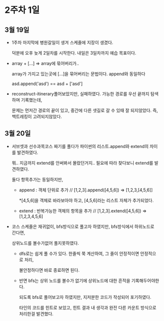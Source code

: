 # 2주차 1일

## 3월 19일

- 1주차 마지막에 병원갈일이 생겨 스케줄에 지장이 생겼다.

  덕분에 오후 늦게 2일차를 시작한다. 내일은 3일차까지 예습 목표이다.
- array + [...] => array에 묶어버리가..

  array가 가지고 있는곳에 [...]을 묶어버리는 문법이다. append와 동일하다

  asd.append('asd') == asd + ['asd']
- reconstruct-itinerary풀어보았지만, 실패하였다. 가능한 경로를 우선 끝까지 탐색하며 기록했는데,

  문제는 먼저간 경로의 끝이 있고, 중간에 다른 샛길로 갈 수 있때 잘 되지않았다. 즉, 백트레킹이 고려되지않았다.

## 3월 20일

- 서브셋과 선수과목코스 짜기를 풀다가 파이썬의 리스트.append와 extend의 차이를 발견하였다.

  뭐.. 지금까지 extend를 안써봐서 몰랐던거지.. 필요에 따라 찾다보니 extend를 발견하였다.

  둘다 항목추가는 동일하지만,
  - append : 객체 단위로 추가 // [1,2,3].append([4,5,6]) => [1,2,3,[4,5,6]]
    
     *[4,5,6]을 객체로 바라보아야 하고, [4,5,6]라는 리스트 자체가 추가되었다.
  - extend : 반복가능한 객체의 항목을 추가 // [1,2,3].extend([4,5,6]) => [1,2,3,4,5,6]

- 코스 스케줄은 재귀없이, bfs방식으로 풀고자 하였지만, bfs방식에서 하위노드로 간다면,
 
  상위노드를 볼수가없어 풀지못하였다.
  
  - dfs로는 쉽게 풀 수가 있다. 한줄씩 쭉 계산하여, 그 줄이 안정적이면 안정적으로 처리,

    불안정하다면 바로 종료하면 된다.
  - 반면 bfs는 상위 노드를 볼수가 없기에 상위노드에 대한 흔적을 기록해두어야한다.

    되도록 bfs로 풀어보고자 하였지만, 지저분한 코드가 작성되어 포기하였다.
  
    타인의 코드를 힌트로 보았고, 힌트 결과 내 생각과 완전 다른 카운트 방식으로 처리한걸 발견했다.